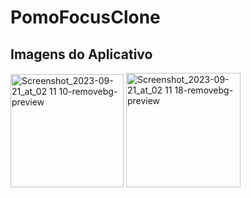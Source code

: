 # PomoFocusClone

<h2>Imagens do Aplicativo</h2>
<img width="181" alt="Screenshot_2023-09-21_at_02 11 10-removebg-preview" src="https://github.com/saviosuhett/PomoFocusClone/assets/66146550/8e8e43f1-1448-485e-a822-e97942fc0d99">
<img width="183" alt="Screenshot_2023-09-21_at_02 11 18-removebg-preview" src="https://github.com/saviosuhett/PomoFocusClone/assets/66146550/79ac3b11-774a-45ea-b716-a04f4c5a5385">
